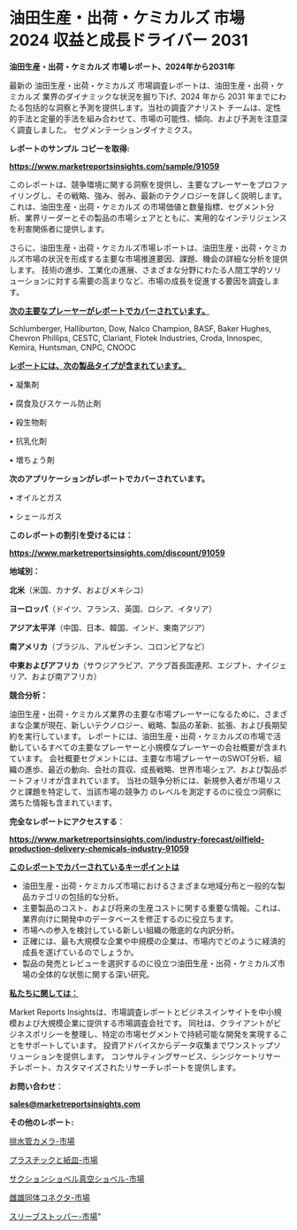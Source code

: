 # 油田生産・出荷・ケミカルズ 市場 2024 収益と成長ドライバー 2031

<strong>油田生産・出荷・ケミカルズ 市場レポート、2024年から2031年</strong>

最新の 油田生産・出荷・ケミカルズ 市場調査レポートは、油田生産・出荷・ケミカルズ 業界のダイナミックな状況を掘り下げ、2024 年から 2031 年までにわたる包括的な洞察と予測を提供します。当社の調査アナリスト チームは、定性的手法と定量的手法を組み合わせて、市場の可能性、傾向、および予測を注意深く調査しました。 セグメンテーションダイナミクス。



<strong>レポートのサンプル コピーを取得:</strong> <a href=https://www.marketreportsinsights.com/sample/91059>

<strong><u>https://www.marketreportsinsights.com/sample/91059</u></strong></a>

このレポートは、競争環境に関する洞察を提供し、主要なプレーヤーをプロファイリングし、その戦略、強み、弱み、最新のテクノロジーを詳しく説明します。 これは、油田生産・出荷・ケミカルズ の市場価値と数量指標、セグメント分析、業界リーダーとその製品の市場シェアとともに、実用的なインテリジェンスを利害関係者に提供します。

さらに、油田生産・出荷・ケミカルズ市場レポートは、油田生産・出荷・ケミカルズ市場の状況を形成する主要な市場推進要因、課題、機会の詳細な分析を提供します。 技術の進歩、工業化の進展、さまざまな分野にわたる人間工学的ソリューションに対する需要の高まりなど、市場の成長を促進する要因を調査します。



<strong><u>次の主要なプレーヤーがレポートでカバーされています。</u></strong>

Schlumberger, Halliburton, Dow, Nalco Champion, BASF, Baker Hughes, Chevron Phillips, CESTC, Clariant, Flotek Industries, Croda, Innospec, Kemira, Huntsman, CNPC, CNOOC



<strong><u><b>レポートには、次の製品タイプが含まれています。</b></u></strong>

• 凝集剤

• 腐食及びスケール防止剤

• 殺生物剤

• 抗乳化剤

• 増ちょう剤



<strong><b>次のアプリケーションがレポートでカバーされています。</b></strong>

• オイルとガス

• シェールガス



<strong><b>このレポートの割引を受けるには：</b></strong><a href=https://www.marketreportsinsights.com/discount/91059>

<strong><u>https://www.marketreportsinsights.com/discount/91059</u></strong></a>



<strong>地域別：</strong>



<strong>北米</strong>（米国、カナダ、およびメキシコ）



<strong>ヨーロッパ</strong>（ドイツ、フランス、英国、ロシア、イタリア）



<strong>アジア太平洋</strong>（中国、日本、韓国、インド、東南アジア）



<strong>南アメリカ</strong>（ブラジル、アルゼンチン、コロンビアなど）



<strong>中東およびアフリカ</strong>（サウジアラビア、アラブ首長国連邦、エジプト、ナイジェリア、および南アフリカ）



<strong>競合分析：</strong>

油田生産・出荷・ケミカルズ業界の主要な市場プレーヤーになるために、さまざまな企業が現在、新しいテクノロジー、戦略、製品の革新、拡張、および長期契約を実行しています。 レポートには、油田生産・出荷・ケミカルズの市場で活動しているすべての主要なプレーヤーと小規模なプレーヤーの会社概要が含まれています。 会社概要セグメントには、主要な市場プレーヤーのSWOT分析、組織の進歩、最近の動向、会社の買収、成長戦略、世界市場シェア、および製品ポートフォリオが含まれています。 当社の競争分析には、新規参入者が市場リスクと課題を特定して、当該市場の競争力 のレベルを測定するのに役立つ洞察に満ちた情報も含まれています。



<strong>完全なレポートにアクセスする</strong>：

<a href=https://www.marketreportsinsights.com/industry-forecast/oilfield-production-delivery-chemicals-industry-91059>

<strong><u>https://www.marketreportsinsights.com/industry-forecast/oilfield-production-delivery-chemicals-industry-91059</u></strong></a>



<strong><u><b>このレポートでカバーされているキーポイントは</b></u></strong>
<ul>
  <li>油田生産・出荷・ケミカルズ市場におけるさまざまな地域分布と一般的な製品カテゴリの包括的な分析。</li>
  <li>主要製品のコスト、および将来の生産コストに関する重要な情報。これは、業界向けに開発中のデータベースを修正するのに役立ちます。</li>
  <li>市場への参入を検討している新しい組織の徹底的な内訳分析。</li>
  <li>正確には、最も大規模な企業や中規模の企業は、市場内でどのように経済的成長を遂げているのでしょうか。</li>
  <li>製品の発売とレビューを選択するのに役立つ油田生産・出荷・ケミカルズ市場の全体的な状態に関する深い研究。</li>
</ul>


<strong><u><b>私たちに関しては：</b></u></strong>

Market Reports Insightsは、市場調査レポートとビジネスインサイトを中小規模および大規模企業に提供する市場調査会社です。 同社は、クライアントがビジネスポリシーを整理し、特定の市場セグメントで持続可能な開発を実現することをサポートしています。 投資アドバイスからデータ収集までワンストップソリューションを提供します。 コンサルティングサービス、シンジケートリサーチレポート、カスタマイズされたリサーチレポートを提供します。



<strong><b>お問い合わせ</b></strong>：

<a href=mailto:sales@marketreportsinsights.com>

<strong><u>sales@marketreportsinsights.com</u></strong></a>



<strong>その他のレポート:</strong>

<a href=https://www.linkedin.com/pulse/排水管カメラ-市場-2023-年のダイナミクスとビジネストレンド-2030-xhmsf/>排水管カメラ-市場</a>

<a href=https://www.linkedin.com/pulse/プラスチックと紙皿-市場-2023-新興市場-将来の動向と市場需要-2030-pr-news-hub-fggif/>プラスチックと紙皿-市場</a>

<a href=https://www.linkedin.com/pulse/サクションショベル真空ショベル-市場-2023-swot-分析と最新イノベーション-2030-pr-news-hub-kn9xf/>サクションショベル真空ショベル-市場</a>

<a href=https://www.linkedin.com/pulse/雌雄同体コネクタ-市場-2023-競争分析と事業成長-2030-analytics-achievers-24-analysis-fdvrf/>雌雄同体コネクタ-市場</a>

<a href=https://www.linkedin.com/pulse/スリーブストッパー-市場-2023-収益と成長ドライバー-2030-pr-news-hub-2us5f/>スリーブストッパー-市場</a>"
